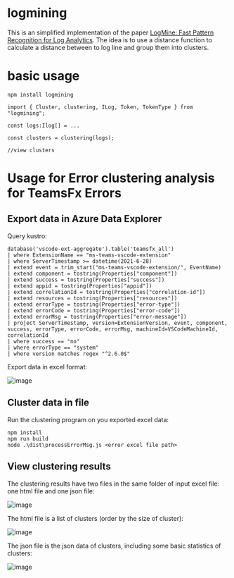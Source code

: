 # logmining
This is an simplified implementation of the paper [LogMine: Fast Pattern
Recognition for Log Analytics](https://www.cs.unm.edu/~mueen/Papers/LogMine.pdf).
The idea is to use a distance function to calculate a distance between to log
line and group them into clusters.

# basic usage

```
npm install logmining
```

```
import { Cluster, clustering, ILog, Token, TokenType } from "logmining";

const logs:Ilog[] = ...

const clusters = clustering(logs);

//view clusters

```

# Usage for Error clustering analysis for TeamsFx Errors

## Export data in Azure Data Explorer

Query kustro:

```
database('vscode-ext-aggregate').table('teamsfx_all')
| where ExtensionName == "ms-teams-vscode-extension"
| where ServerTimestamp >= datetime(2021-6-28)
| extend event = trim_start("ms-teams-vscode-extension/", EventName)
| extend component = tostring(Properties["component"])
| extend success = tostring(Properties["success"])
| extend appid = tostring(Properties["appid"])
| extend correlationId = tostring(Properties["correlation-id"])
| extend resources = tostring(Properties["resources"])
| extend errorType = tostring(Properties["error-type"])
| extend errorCode = tostring(Properties["error-code"])
| extend errorMsg = tostring(Properties["error-message"])
| project ServerTimestamp, version=ExtensionVersion, event, component, success, errorType, errorCode, errorMsg, machineId=VSCodeMachineId, correlationId
| where success == "no"
| where errorType == "system"
| where version matches regex "^2.6.0$" 
```

Export data in excel format:

![image](https://user-images.githubusercontent.com/1658418/133026679-876a1f96-3fc4-477d-89f8-9fcc828fc9bd.png)

## Cluster data in file
Run the clustering program on you exported excel data:
```
npm install
npm run build
node .\dist\processErrorMsg.js <error excel file path>
```

## View clustering results

The clustering results have two files in the same folder of input excel file: one html file and one json file:

![image](https://user-images.githubusercontent.com/1658418/133027355-b4083fdf-e307-4c49-9ea3-8128be165059.png)

The html file is a list of clusters (order by the size of cluster):

![image](https://user-images.githubusercontent.com/1658418/133027470-a48d27ee-5e2e-4522-a85e-fdb49f658e58.png)

The json file is the json data of clusters, including some basic statistics of clusters:

![image](https://user-images.githubusercontent.com/1658418/133027169-13452844-fa4a-42e3-89de-92ab8d7ff72c.png)

